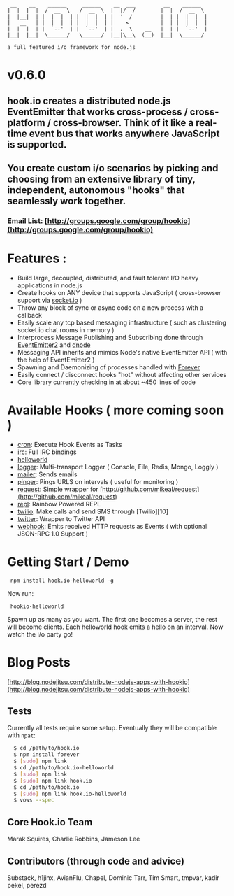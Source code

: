 
     __    __    ______     ______    __  ___         __    ______   
    |  |  |  |  /  __  \   /  __  \  |  |/  /        |  |  /  __  \  
    |  |__|  | |  |  |  | |  |  |  | |  '  /         |  | |  |  |  | 
    |   __   | |  |  |  | |  |  |  | |    <          |  | |  |  |  | 
    |  |  |  | |  `--'  | |  `--'  | |  .  \    __   |  | |  `--'  | 
    |__|  |__|  \______/   \______/  |__|\__\  (__)  |__|  \______/  

    a full featured i/o framework for node.js
    
# v0.6.0

## hook.io creates a distributed node.js EventEmitter that works cross-process / cross-platform / cross-browser. Think of it like a real-time event bus that works anywhere JavaScript is supported.

## You create custom i/o scenarios by picking and choosing from an extensive library of tiny, independent, autonomous "hooks" that seamlessly work together.

### Email List: [http://groups.google.com/group/hookio](http://groups.google.com/group/hookio)

# Features :

- Build large, decoupled, distributed, and fault tolerant I/O heavy applications in node.js
- Create hooks on ANY device that supports JavaScript ( cross-browser support via [socket.io](http://socket.io) )
- Throw any block of sync or async code on a new process with a callback
- Easily scale any tcp based messaging infrastructure ( such as clustering socket.io chat rooms in memory ) 
- Interprocess Message Publishing and Subscribing done through [EventEmitter2](https://github.com/hij1nx/EventEmitter2) and [dnode](http://github.com/SubStack/dnode)
- Messaging API inherits and mimics Node's native EventEmitter API ( with the help of EventEmitter2 )
- Spawning and Daemonizing of processes handled with [Forever](https://github.com/indexzero/forever)
- Easily connect / disconnect hooks "hot" without affecting other services
- Core library currently checking in at about ~450 lines of code

# Available Hooks ( more coming soon )

- [cron](http://github.com/hookio/cron): Execute Hook Events as Tasks
- [irc](http://github.com/hookio/irc): Full IRC bindings
- [helloworld](http://github.com/hookio/helloworld)
- [logger](http://github.com/hookio/logger): Multi-transport Logger ( Console, File, Redis, Mongo, Loggly )
- [mailer](http://github.com/hookio/mailer): Sends emails
- [pinger](http://github.com/hookio/pinger): Pings URLS on intervals ( useful for monitoring )
- [request](http://github.com/hookio/request): Simple wrapper for [http://github.com/mikeal/request](http://github.com/mikeal/request)
- [repl](http://github.com/hookio/repl): Rainbow Powered REPL
- [twilio](http://github.com/hookio/twilio): Make calls and send SMS through [Twilio][10]
- [twitter](http://github.com/hookio/twitter): Wrapper to Twitter API
- [webhook](http://github.com/hookio/webhook): Emits received HTTP requests as Events ( with optional JSON-RPC 1.0 Support )

# Getting Start / Demo

     npm install hook.io-helloworld -g

Now run:

     hookio-helloworld
     
Spawn up as many as you want. The first one becomes a server, the rest will become clients. Each helloworld hook emits a hello on an interval. Now watch the i/o party go!     


# Blog Posts

[http://blog.nodejitsu.com/distribute-nodejs-apps-with-hookio](http://blog.nodejitsu.com/distribute-nodejs-apps-with-hookio)


<!-- 
If you want to start logging all these messages simply install `hookio-logger` with:

    npm install hook.io-logger -g
    
Now run:

    hookio-logger
    
You will now start logging all these messages. 
-->

<!--
## Dual-sided hooks

Both the helloworld and logger hooks act as dual-sided hooks by default. The order you run `hookio-logger` and `hookio-helloworld` does not matter.  They can work as both clients or servers ( inputs or outputs ) and will interface seamlessly using hook.io's default settings.



## Basic Hello World Syntax
http://github.com/hookio/helloworld

``` js
#!/usr/bin/env node

var Helloworld = require('hook.io-helloworld').Helloworld; 

var hello = new Helloworld({
  name: "the-helloworld-hook",
  debug: true
});

hello.start();
 
```

## Basic HTTP post / receive Webhook server
http://github.com/hookio/webhook

``` js
#! /usr/bin/env node
var Webhook = require('../lib/webhook').Webhook;

var webhookServer = new Webhook({
  name: 'webhook-server',
  port: 9001,
  debug: true
});

webhookServer.on('hook::ready', function(){
  webhookServer.log(this.name, 'http server listening', "9001");
  webhookServer.on('*::request', function(event, data) {
    webhookServer.log(this.name, event, data);
  });
});

webhookServer.start();

```

## Creating custom Hooks

### Super Simple Hook Logger

Try connecting this to your Helloworld Hook. For a multi-transport logger that supports: File, Console, Redis, Mongo, and Loggly, use: [http://github.com/hookio/logger](http://github.com/hookio/logger)

```javascript
#!/usr/bin/env node

var Hook    = require('hook.io').Hook,
    colors  = require('colors');
        
var logger = new Hook({ 
  name: 'the-logger-hook'
});

console.log("Note: You can also just set 'debug' mode to true to get a console logger");

logger.start();

logger.on('*::*', function(event, data){
  console.log('custom log event fired' + event + ' ' + JSON.stringify(data))
});
```

## Screencasts coming soon...

-->

## Tests

Currently all tests require some setup. Eventually they will be compatible with `npat`:

``` bash
  $ cd /path/to/hook.io
  $ npm install forever
  $ [sudo] npm link
  $ cd /path/to/hook.io-helloworld
  $ [sudo] npm link
  $ [sudo] npm link hook.io
  $ cd /path/to/hook.io
  $ [sudo] npm link hook.io-helloworld
  $ vows --spec 
```

## Core Hook.io Team

Marak Squires, Charlie Robbins, Jameson Lee

## Contributors (through code and advice)
Substack, h1jinx, AvianFlu, Chapel, Dominic Tarr, Tim Smart, tmpvar, kadir pekel, perezd